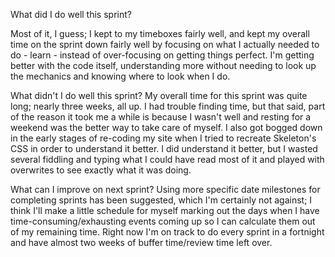   What did I do well this sprint?

Most of it, I guess; I kept to my timeboxes fairly well, and kept my overall time on the sprint down fairly well by focusing on what I actually needed to do - learn - instead of over-focusing on getting things perfect. I'm getting better with the code itself, understanding more without needing to look up the mechanics and knowing where to look when I do.

  What didn't I do well this sprint?
My overall time for this sprint was quite long; nearly three weeks, all up. I had trouble finding time, but that said, part of the reason it took me a while is because I wasn't well and resting for a weekend was the better way to take care of myself.
I also got bogged down in the early stages of re-coding my site when I tried to recreate Skeleton's CSS in order to understand it better. I did understand it better, but I wasted several fiddling and typing what I could have read most of it and played with overwrites to see exactly what it was doing. 

  What can I improve on next sprint?
Using more specific date milestones for completing sprints has been suggested, which I'm certainly not against; I think I'll make a little schedule for myself marking out the days when I have time-consuming/exhausting events coming up so I can calculate them out of my remaining time. Right now I'm on track to do every sprint in a fortnight and have almost two weeks of buffer time/review time left over. 